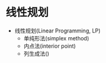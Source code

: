 # 线性规划

* 线性规划(Linear Programming, LP)
    - 单纯形法(simplex method)
    - 内点法(interior point)
    - 列生成法()
